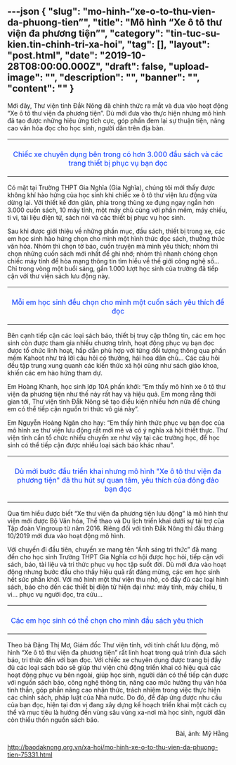 ---json
{
    "slug": "mo-hinh-“xe-o-to-thu-vien-da-phuong-tien”",
    "title": "Mô hình “Xe ô tô thư viện đa phương tiện”",
    "category": "tin-tuc-su-kien.tin-chinh-tri-xa-hoi",
    "tag": [],
    "layout": "post.html",
    "date": "2019-10-28T08:00:00.000Z",
    "draft": false,
    "upload-image": "",
    "description": "",
    "banner": "",
    "__content__": ""
}
---
<p>Mới đ&acirc;y, Thư viện tỉnh Đắk N&ocirc;ng đ&atilde; ch&iacute;nh thức ra mắt v&agrave; đưa v&agrave;o hoạt động &ldquo;Xe &ocirc; t&ocirc; thư viện đa phương tiện&rdquo;. D&ugrave; mới đưa v&agrave;o thực hiện nhưng m&ocirc; h&igrave;nh đ&atilde; tạo được những hiệu ứng t&iacute;ch cực, g&oacute;p phần đem lại sự thuận tiện, n&acirc;ng cao văn h&oacute;a đọc cho học sinh, người d&acirc;n tr&ecirc;n địa b&agrave;n.</p>

<table align="center">
	<tbody>
		<tr>
			<td><img alt="" src="http://www.baodaknong.org.vn/database/image/2019/10/28/3165-XH-7.jpg" /></td>
		</tr>
		<tr>
			<td>
			<p style="text-align:center"><span style="color:#0033ff">Chiếc xe chuy&ecirc;n dụng&nbsp;b&ecirc;n trong c&oacute;&nbsp;hơn 3.000 đầu s&aacute;ch v&agrave; c&aacute;c trang thiết bị phục&nbsp;vụ bạn đọc</span></p>
			</td>
		</tr>
	</tbody>
</table>

<p>C&oacute; mặt tại Trường THPT Gia Nghĩa (Gia Nghĩa), ch&uacute;ng t&ocirc;i mới thấy được kh&ocirc;ng kh&iacute; h&agrave;o hứng của học sinh khi chiếc xe &ocirc; t&ocirc; thư viện lưu động vừa dừng lại. Với thiết kế đơn giản, ph&iacute;a trong th&ugrave;ng xe đựng ngay ngắn hơn 3.000 cuốn s&aacute;ch, 10 m&aacute;y t&iacute;nh, một m&aacute;y chủ c&ugrave;ng với phần mềm, m&aacute;y chiếu, ti vi, t&agrave;i liệu điện tử, s&aacute;ch n&oacute;i v&agrave; c&aacute;c thiết bị phục vụ học sinh.</p>

<p>Sau khi được giới thiệu về những phần mục, đầu s&aacute;ch, thiết bị trong xe, c&aacute;c em học sinh h&agrave;o hứng chọn cho m&igrave;nh một h&igrave;nh thức đọc s&aacute;ch, thưởng thức văn h&oacute;a. Nh&oacute;m th&igrave; chọn tờ b&aacute;o, cuốn truyện m&agrave; m&igrave;nh y&ecirc;u th&iacute;ch; nh&oacute;m th&igrave; chọn những cuốn s&aacute;ch mới nhất để ghi nhớ; nh&oacute;m th&igrave; nhanh ch&oacute;ng chọn chiếc m&aacute;y t&iacute;nh để h&ograve;a mạng th&ocirc;ng tin t&igrave;m hiểu về thế giới c&ocirc;ng nghệ số&hellip; Chỉ trong v&ograve;ng một buổi s&aacute;ng, gần 1.000 lượt học sinh của trường đ&atilde; tiếp cận với thư viện s&aacute;ch lưu động n&agrave;y.</p>

<table align="center">
	<tbody>
		<tr>
			<td><img alt="" src="http://www.baodaknong.org.vn/database/image/2019/10/28/3165-XH-8.jpg" /></td>
		</tr>
		<tr>
			<td>
			<p style="text-align:center"><span style="color:#0033ff">Mỗi em học sinh đều chọn cho m&igrave;nh một cuốn s&aacute;ch y&ecirc;u th&iacute;ch để đọc</span></p>
			</td>
		</tr>
	</tbody>
</table>

<p>B&ecirc;n cạnh tiếp cận c&aacute;c loại s&aacute;ch b&aacute;o, thiết bị truy cập th&ocirc;ng tin, c&aacute;c em học sinh c&ograve;n được tham gia nhiều chương tr&igrave;nh, hoạt động phục vụ bạn đọc được tổ chức linh hoạt, hấp dẫn ph&ugrave; hợp với từng đối tượng th&ocirc;ng qua phần mềm Kahoot như trả lời c&acirc;u hỏi c&oacute; thưởng, h&aacute;i hoa d&acirc;n chủ&hellip; C&aacute;c c&acirc;u hỏi đều tập trung xung quanh c&aacute;c kiến thức x&atilde; hội cũng như s&aacute;ch gi&aacute;o khoa, khiến c&aacute;c em h&agrave;o hứng tham dự.</p>

<p>Em Ho&agrave;ng Khanh, học sinh lớp 10A phấn khởi: &ldquo;Em thấy m&ocirc; h&igrave;nh xe &ocirc; t&ocirc; thư viện đa phương tiện như thế n&agrave;y rất hay v&agrave; hiệu quả. Em mong rằng thời gian tới, Thư viện tỉnh Đắk N&ocirc;ng sẽ tạo điều kiện nhiều hơn nữa để ch&uacute;ng em c&oacute; thể tiếp cận nguồn tri thức v&ocirc; gi&aacute; n&agrave;y&rdquo;.</p>

<p>Em Nguyễn Ho&agrave;ng Ng&acirc;n cho hay: &ldquo;Em thấy h&igrave;nh thức phục vụ bạn đọc của m&ocirc; h&igrave;nh xe thư viện lưu động rất mới mẻ v&agrave; c&oacute; &yacute; nghĩa x&atilde; hội thiết thực. Thư viện tỉnh cần tổ chức nhiều chuyến xe như vậy tại c&aacute;c trường học, để học sinh c&oacute; thể tiếp cận được nhiều loại s&aacute;ch b&aacute;o kh&aacute;c nhau&rdquo;.</p>

<table align="center">
	<tbody>
		<tr>
			<td><img alt="" src="http://www.baodaknong.org.vn/database/image/2019/10/28/3165-XH-9.jpg" /></td>
		</tr>
		<tr>
			<td>
			<p style="text-align:center"><span style="color:#0033ff">D&ugrave; mới bước đầu triển khai nhưng m&ocirc; h&igrave;nh &quot;Xe &ocirc; t&ocirc; thư viện đa phương tiện&quot; đ&atilde; thu h&uacute;t&nbsp;sự quan t&acirc;m, y&ecirc;u th&iacute;ch của đ&ocirc;ng đảo bạn đọc</span></p>
			</td>
		</tr>
	</tbody>
</table>

<p>Qua t&igrave;m hiểu được biết &ldquo;Xe thư viện đa phương tiện lưu động&rdquo; l&agrave; m&ocirc; h&igrave;nh thư viện mới được Bộ Văn h&oacute;a, Thể thao v&agrave; Du lịch triển khai dưới sự t&agrave;i trợ của Tập đo&agrave;n Vingroup từ năm 2016. Ri&ecirc;ng đối với tỉnh Đắk N&ocirc;ng th&igrave; đầu th&aacute;ng 10/2019 mới đưa v&agrave;o hoạt động m&ocirc; h&igrave;nh.</p>

<p>Với chuyến đi đầu ti&ecirc;n, chuyến xe mang t&ecirc;n &ldquo;&Aacute;nh s&aacute;ng tri thức&rdquo; đ&atilde; mang đến cho học sinh Trường THPT Gia Nghĩa cơ hội được học hỏi, tiếp cận với s&aacute;ch, b&aacute;o, t&agrave;i liệu v&agrave; tri thức phục vụ học tập suốt đời. D&ugrave; mới đưa v&agrave;o hoạt động nhưng bước đầu cho thấy hiệu quả rất đ&aacute;ng mừng, c&aacute;c em học sinh hết sức phấn khởi. Với m&ocirc; h&igrave;nh một thư viện thu nhỏ, c&oacute; đầy đủ c&aacute;c loại h&igrave;nh s&aacute;ch, b&aacute;o cho đến c&aacute;c thiết bị điện tử hiện đại như: m&aacute;y t&iacute;nh, m&aacute;y chiếu, ti vi&hellip; phục vụ người đọc, tra cứu...</p>

<table align="center">
	<tbody>
		<tr>
			<td><img alt="" src="http://www.baodaknong.org.vn/database/image/2019/10/28/3165-XH-10.jpg" /></td>
		</tr>
		<tr>
			<td>
			<p style="text-align:center"><span style="color:#0033ff">C&aacute;c em học sinh c&oacute; thể chọn cho m&igrave;nh đầu s&aacute;ch y&ecirc;u th&iacute;ch</span></p>
			</td>
		</tr>
	</tbody>
</table>

<p>Theo b&agrave; Đặng Thị Mơ, Gi&aacute;m đốc Thư viện tỉnh, với t&iacute;nh chất lưu động, m&ocirc; h&igrave;nh &ldquo;Xe &ocirc; t&ocirc; thư viện đa phương tiện&rdquo; rất linh hoạt trong qu&aacute; tr&igrave;nh đưa s&aacute;ch b&aacute;o, tri thức đến với bạn đọc. Với chiếc xe chuy&ecirc;n dụng được trang bị đầy đủ c&aacute;c loại s&aacute;ch b&aacute;o sẽ gi&uacute;p thư viện chủ động triển khai c&oacute; hiệu quả c&aacute;c hoạt động phục vụ b&ecirc;n ngo&agrave;i, gi&uacute;p học sinh, người d&acirc;n c&oacute; thể tiếp cận được với nguồn s&aacute;ch b&aacute;o, c&ocirc;ng nghệ th&ocirc;ng tin, n&acirc;ng cao mức hưởng thụ văn h&oacute;a tinh thần, g&oacute;p phần n&acirc;ng cao nhận thức, tr&aacute;ch nhiệm trong việc thực hiện c&aacute;c ch&iacute;nh s&aacute;ch, ph&aacute;p luật của Nh&agrave; nước. Do đ&oacute;, để đ&aacute;p ứng được nhu cầu của bạn đọc, hiện tại đơn vị đang x&acirc;y dựng kế hoạch triển khai một c&aacute;ch cụ thể v&agrave; mục ti&ecirc;u l&agrave; hướng đến v&ugrave;ng s&acirc;u v&ugrave;ng xa-nơi m&agrave; học sinh, người d&acirc;n c&ograve;n thiếu thốn nguồn s&aacute;ch b&aacute;o.</p>

<p style="text-align:right">B&agrave;i, ảnh: Mỹ Hằng</p>

<p><a href="http://baodaknong.org.vn/xa-hoi/mo-hinh-xe-o-to-thu-vien-da-phuong-tien-75331.html">http://baodaknong.org.vn/xa-hoi/mo-hinh-xe-o-to-thu-vien-da-phuong-tien-75331.html</a></p>
